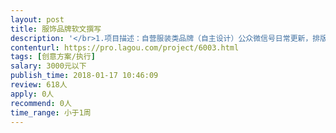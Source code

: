 ```yaml
---                
layout: post       
title: 服饰品牌软文撰写           
description: '</br>1.项目描述：自营服装类品牌（自主设计）公众微信号日常更新，排版，软文推广，活动策划软文。更新内容会提供大纲。</br></br>二、主要功能点：</br></br>公众号粉丝维护，提高粉丝转换率。</br>三、可参考产品：</br></br>模板可参考雪梨私叙</br>文章类可参考VOGUE等时尚杂志公众号</br>四、人员要求：</br></br>1、有商业软文写作能力</br>2、有新媒体运营经验</br>3、能够正确传递品牌价值和品牌精神。</br>'     
contenturl: https://pro.lagou.com/project/6003.html      
tags: [创意方案/执行]            
salary: 3000元以下          
publish_time: 2018-01-17 10:46:09         
review: 618人                   
apply: 0人                   
recommend: 0人                   
time_range: 小于1周              
---                 
```

